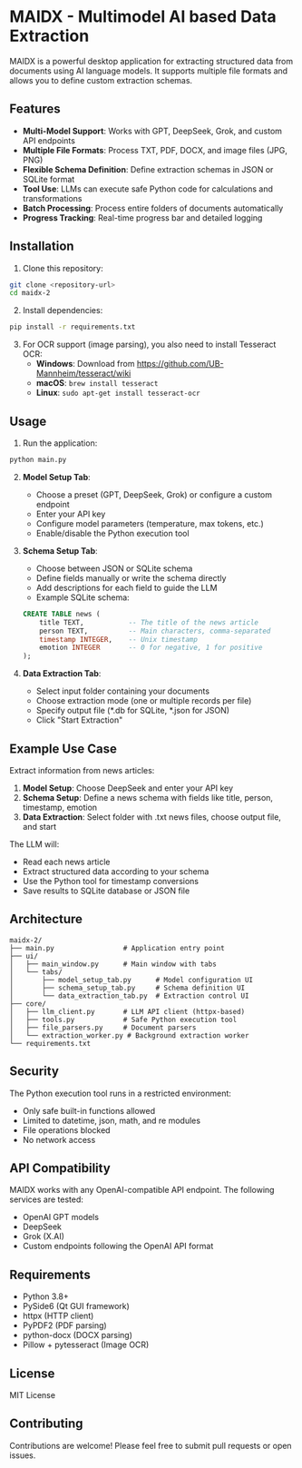 # MAIDX - Multimodel AI based Data Extraction

MAIDX is a powerful desktop application for extracting structured data from documents using AI language models. It supports multiple file formats and allows you to define custom extraction schemas.

## Features

- **Multi-Model Support**: Works with GPT, DeepSeek, Grok, and custom API endpoints
- **Multiple File Formats**: Process TXT, PDF, DOCX, and image files (JPG, PNG)
- **Flexible Schema Definition**: Define extraction schemas in JSON or SQLite format
- **Tool Use**: LLMs can execute safe Python code for calculations and transformations
- **Batch Processing**: Process entire folders of documents automatically
- **Progress Tracking**: Real-time progress bar and detailed logging

## Installation

1. Clone this repository:
```bash
git clone <repository-url>
cd maidx-2
```

2. Install dependencies:
```bash
pip install -r requirements.txt
```

3. For OCR support (image parsing), you also need to install Tesseract OCR:
   - **Windows**: Download from https://github.com/UB-Mannheim/tesseract/wiki
   - **macOS**: `brew install tesseract`
   - **Linux**: `sudo apt-get install tesseract-ocr`

## Usage

1. Run the application:
```bash
python main.py
```

2. **Model Setup Tab**:
   - Choose a preset (GPT, DeepSeek, Grok) or configure a custom endpoint
   - Enter your API key
   - Configure model parameters (temperature, max tokens, etc.)
   - Enable/disable the Python execution tool

3. **Schema Setup Tab**:
   - Choose between JSON or SQLite schema
   - Define fields manually or write the schema directly
   - Add descriptions for each field to guide the LLM
   - Example SQLite schema:
   ```sql
   CREATE TABLE news (
       title TEXT,           -- The title of the news article
       person TEXT,          -- Main characters, comma-separated
       timestamp INTEGER,    -- Unix timestamp
       emotion INTEGER       -- 0 for negative, 1 for positive
   );
   ```

4. **Data Extraction Tab**:
   - Select input folder containing your documents
   - Choose extraction mode (one or multiple records per file)
   - Specify output file (*.db for SQLite, *.json for JSON)
   - Click "Start Extraction"

## Example Use Case

Extract information from news articles:

1. **Model Setup**: Choose DeepSeek and enter your API key
2. **Schema Setup**: Define a news schema with fields like title, person, timestamp, emotion
3. **Data Extraction**: Select folder with .txt news files, choose output file, and start

The LLM will:
- Read each news article
- Extract structured data according to your schema
- Use the Python tool for timestamp conversions
- Save results to SQLite database or JSON file

## Architecture

```
maidx-2/
├── main.py                 # Application entry point
├── ui/
│   ├── main_window.py      # Main window with tabs
│   └── tabs/
│       ├── model_setup_tab.py      # Model configuration UI
│       ├── schema_setup_tab.py     # Schema definition UI
│       └── data_extraction_tab.py  # Extraction control UI
├── core/
│   ├── llm_client.py       # LLM API client (httpx-based)
│   ├── tools.py            # Safe Python execution tool
│   ├── file_parsers.py     # Document parsers
│   └── extraction_worker.py # Background extraction worker
└── requirements.txt
```

## Security

The Python execution tool runs in a restricted environment:
- Only safe built-in functions allowed
- Limited to datetime, json, math, and re modules
- File operations blocked
- No network access

## API Compatibility

MAIDX works with any OpenAI-compatible API endpoint. The following services are tested:
- OpenAI GPT models
- DeepSeek
- Grok (X.AI)
- Custom endpoints following the OpenAI API format

## Requirements

- Python 3.8+
- PySide6 (Qt GUI framework)
- httpx (HTTP client)
- PyPDF2 (PDF parsing)
- python-docx (DOCX parsing)
- Pillow + pytesseract (Image OCR)

## License

MIT License

## Contributing

Contributions are welcome! Please feel free to submit pull requests or open issues.

